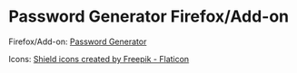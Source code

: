 # Password Generator Firefox/Add-on

Firefox/Add-on: [Password Generator](https://addons.mozilla.org/it/firefox/addon/aleff-password-generator/)

Icons: [Shield icons created by Freepik - Flaticon](https://www.flaticon.com/free-icons/shield)
